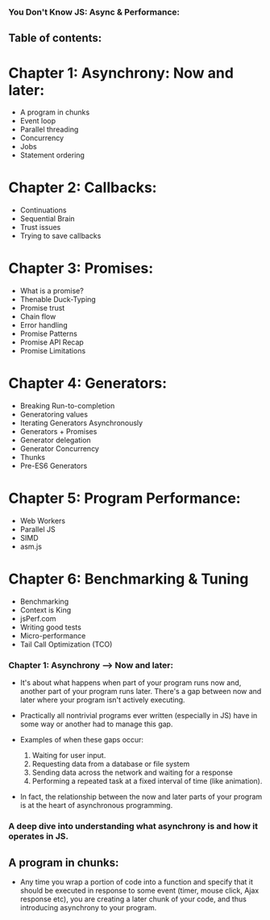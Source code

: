 ### You Don't Know JS: Async & Performance:

## Table of contents:

# Chapter 1: Asynchrony: Now and later:

- A program in chunks
- Event loop
- Parallel threading
- Concurrency
- Jobs
- Statement ordering

# Chapter 2: Callbacks:

- Continuations
- Sequential Brain
- Trust issues
- Trying to save callbacks

# Chapter 3: Promises:

- What is a promise?
- Thenable Duck-Typing
- Promise trust
- Chain flow
- Error handling
- Promise Patterns
- Promise API Recap
- Promise Limitations

# Chapter 4: Generators:

- Breaking Run-to-completion
- Generatoring values
- Iterating Generators Asynchronously
- Generators + Promises
- Generator delegation
- Generator Concurrency
- Thunks
- Pre-ES6 Generators

# Chapter 5: Program Performance:

- Web Workers
- Parallel JS
- SIMD
- asm.js

# Chapter 6: Benchmarking & Tuning

- Benchmarking
- Context is King
- jsPerf.com
- Writing good tests
- Micro-performance
- Tail Call Optimization (TCO)

### Chapter 1: Asynchrony --> Now and later:

- It's about what happens when part of your program runs now and, another part of your program runs later. There's a gap between now and later where your program isn't actively executing.
- Practically all nontrivial programs ever written (especially in JS) have in some way or another had to manage this gap.
- Examples of when these gaps occur:

  1. Waiting for user input.
  2. Requesting data from a database or file system
  3. Sending data across the network and waiting for a response
  4. Performing a repeated task at a fixed interval of time (like animation).

- In fact, the relationship between the now and later parts of your program is at the heart of asynchronous programming.

### A deep dive into understanding what asynchrony is and how it operates in JS.

## A program in chunks:

- Any time you wrap a portion of code into a function and specify that it should be executed in response to some event (timer, mouse click, Ajax response etc), you are creating a later chunk of your code, and thus introducing asynchrony to your program.
